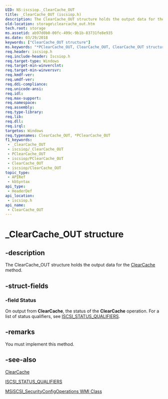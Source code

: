 ```yaml
---
UID: NS:iscsiop._ClearCache_OUT
title: _ClearCache_OUT (iscsiop.h)
description: The ClearCache_OUT structure holds the output data for the ClearCache method.
old-location: storage\clearcache_out.htm
tech.root: storage
ms.assetid: ab97d0b0-00fc-499c-9b1b-83731fe8e935
ms.date: 03/29/2018
keywords: ["ClearCache_OUT structure"]
ms.keywords: "*PClearCache_OUT, ClearCache_OUT, ClearCache_OUT structure [Storage Devices], PClearCache_OUT, PClearCache_OUT structure pointer [Storage Devices], _ClearCache_OUT, iscsiop/ClearCache_OUT, iscsiop/PClearCache_OUT, storage.clearcache_out, structs-iSCSI_e96c134a-dfb1-474a-b730-1fb6e8d8f86f.xml"
req.header: iscsiop.h
req.include-header: Iscsiop.h
req.target-type: Windows
req.target-min-winverclnt: 
req.target-min-winversvr: 
req.kmdf-ver: 
req.umdf-ver: 
req.ddi-compliance: 
req.unicode-ansi: 
req.idl: 
req.max-support: 
req.namespace: 
req.assembly: 
req.type-library: 
req.lib: 
req.dll: 
req.irql: 
targetos: Windows
req.typenames: ClearCache_OUT, *PClearCache_OUT
f1_keywords:
 - _ClearCache_OUT
 - iscsiop/_ClearCache_OUT
 - PClearCache_OUT
 - iscsiop/PClearCache_OUT
 - ClearCache_OUT
 - iscsiop/ClearCache_OUT
topic_type:
 - APIRef
 - kbSyntax
api_type:
 - HeaderDef
api_location:
 - iscsiop.h
api_name:
 - ClearCache_OUT
---
```


# _ClearCache_OUT structure


## -description

The ClearCache_OUT structure holds the output data for the <a href="/windows-hardware/drivers/storage/clearcache">ClearCache</a> method.

## -struct-fields

### -field Status

On output from <b>ClearCache</b>, the status of the <b>ClearCache</b> operation. For a list of status qualifiers, see <a href="/windows-hardware/drivers/storage/iscsi-status-qualifiers">ISCSI_STATUS_QUALIFIERS</a>.

## -remarks

You must implement this method.

## -see-also

<a href="/windows-hardware/drivers/storage/clearcache">ClearCache</a>



<a href="/windows-hardware/drivers/storage/iscsi-status-qualifiers">ISCSI_STATUS_QUALIFIERS</a>



<a href="/windows-hardware/drivers/storage/msiscsi-securityconfigoperations-wmi-class">MSiSCSI_SecurityConfigOperations WMI Class</a>